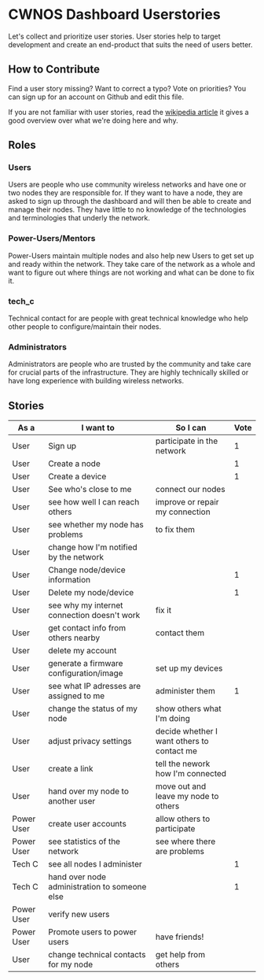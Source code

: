 # CWNOS Dashboard Userstories

Let's collect and prioritize user stories. User stories help to target
development and create an end-product that suits the need of users better. 

## How to Contribute

Find a user story missing? Want to correct a typo? Vote on priorities? You
can sign up for an account on Github and edit this file. 

If you are not familiar with user stories, read the [wikipedia
article](http://en.wikipedia.org/wiki/User_story) it gives a good overview
over what we're doing here and why.

## Roles

### Users
Users are people who use community wireless networks and have one or two
nodes they are responsible for. If they want to have a node, they are asked
to sign up through the dashboard and will then be able to create and manage
their nodes. They have little to no knowledge of the technologies and
terminologies that underly the network.

### Power-Users/Mentors

Power-Users maintain multiple nodes and also help new Users to get set up
and ready within the network. They take care of the network as a whole and
want to figure out where things are not working and what can be done to fix
it.

### tech\_c
Technical contact for are people with great technical knowledge who help
other people to configure/maintain their nodes. 

### Administrators
Administrators are people who are trusted by the community and take care
for crucial parts of the infrastructure. They are highly technically
skilled or have long experience with building wireless networks.

## Stories

 As a      | I want to                  | So I can                    | Vote
-----------|----------------------------|-----------------------------|-----
 User      | Sign up                    | participate in the network  | 1
 User      | Create a node              | | 1
 User      | Create a device            | | 1
 User      | See who's close to me | connect our nodes | 
 User      | see how well I can reach others | improve or repair my connection | 
 User      | see whether my node has problems  | to fix them | 
 User      | change how I'm notified by the network | |
 User      | Change node/device information | | 1
 User      | Delete my node/device | | 1
 User      | see why my internet connection doesn't work | fix it | 
 User      | get contact info from others nearby | contact them | 
 User | delete my account | | 
 User | generate a firmware configuration/image | set up my devices |
 User | see what IP adresses are assigned to me | administer them | 1
 User | change the status of my node | show others what I'm doing | 
 User | adjust privacy settings | decide whether I want others to contact me |
 User | create a link | tell the nework how I'm connected |
 User | hand over my node to another user | move out and leave my node to others |
 Power User | create user accounts | allow others to participate |
 Power User | see statistics of the network | see where there are problems |
 Tech C | see all nodes I administer | | 1
 Tech C | hand over node administration to someone else | | 1
 Power User | verify new users | |
 Power User | Promote users to power users | have friends! | 
User | change technical contacts for my node | get help from others | 
